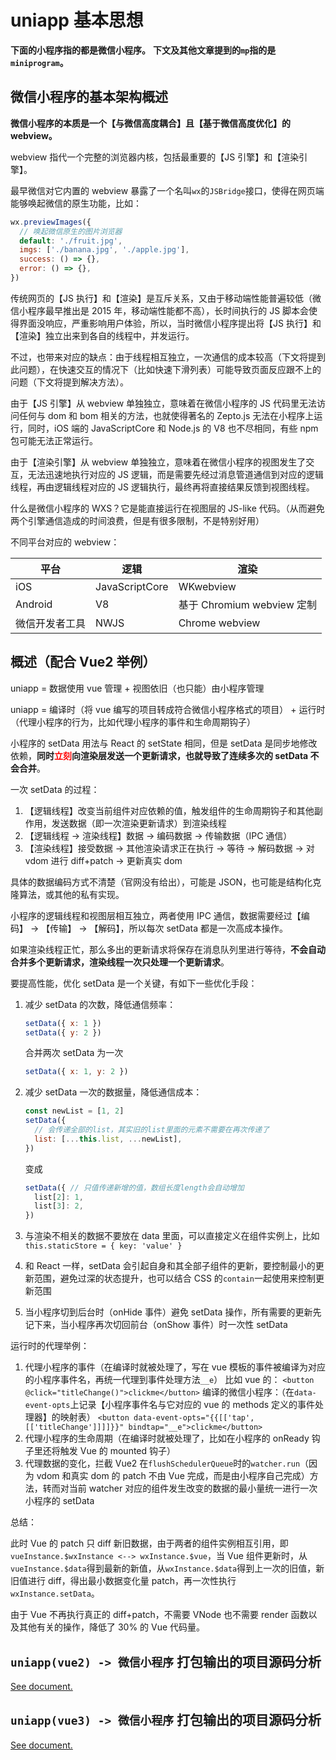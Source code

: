 # uniapp 基本思想

**下面的小程序指的都是微信小程序。**
**下文及其他文章提到的`mp`指的是`miniprogram`。**

## 微信小程序的基本架构概述

**微信小程序的本质是一个【与微信高度耦合】且【基于微信高度优化】的 webview。**

webview 指代一个完整的浏览器内核，包括最重要的【JS 引擎】和【渲染引擎】。

最早微信对它内置的 webview 暴露了一个名叫`wx`的`JSBridge`接口，使得在网页端能够唤起微信的原生功能，比如：

```js
wx.previewImages({
  // 唤起微信原生的图片浏览器
  default: './fruit.jpg',
  imgs: ['./banana.jpg', './apple.jpg'],
  success: () => {},
  error: () => {},
})
```

传统网页的【JS 执行】和【渲染】是互斥关系，又由于移动端性能普遍较低（微信小程序最早推出是 2015 年，移动端性能都不高），长时间执行的 JS 脚本会使得界面没响应，严重影响用户体验，所以，当时微信小程序提出将【JS 执行】和【渲染】独立出来到各自的线程中，并发运行。

不过，也带来对应的缺点：由于线程相互独立，一次通信的成本较高（下文将提到此问题），在快速交互的情况下（比如快速下滑列表）可能导致页面反应跟不上的问题（下文将提到解决方法）。

由于【JS 引擎】从 webview 单独独立，意味着在微信小程序的 JS 代码里无法访问任何与 dom 和 bom 相关的方法，也就使得著名的 Zepto.js 无法在小程序上运行，同时，iOS 端的 JavaScriptCore 和 Node.js 的 V8 也不尽相同，有些 npm 包可能无法正常运行。

由于【渲染引擎】从 webview 单独独立，意味着在微信小程序的视图发生了交互，无法迅速地执行对应的 JS 逻辑，而是需要先经过消息管道通信到对应的逻辑线程，再由逻辑线程对应的 JS 逻辑执行，最终再将直接结果反馈到视图线程。

什么是微信小程序的 WXS？它是能直接运行在视图层的 JS-like 代码。（从而避免两个引擎通信造成的时间浪费，但是有很多限制，不是特别好用）

不同平台对应的 webview：

| 平台           | 逻辑           | 渲染                       |
| -------------- | -------------- | -------------------------- |
| iOS            | JavaScriptCore | WKwebview                  |
| Android        | V8             | 基于 Chromium webview 定制 |
| 微信开发者工具 | NWJS           | Chrome webview             |

## 概述（配合 Vue2 举例）

uniapp = 数据使用 vue 管理 + 视图依旧（也只能）由小程序管理

uniapp = 编译时（将 vue 编写的项目转成符合微信小程序格式的项目） + 运行时（代理小程序的行为，比如代理小程序的事件和生命周期钩子）

小程序的 setData 用法与 React 的 setState 相同，但是 setData 是同步地修改依赖，**同时<font color="red">立刻</font>向渲染层发送一个更新请求，也就导致了连续多次的 setData 不会合并**。

一次 setData 的过程：

1. 【逻辑线程】改变当前组件对应依赖的值，触发组件的生命周期钩子和其他副作用，发送数据（即一次渲染更新请求）到渲染线程
2. 【逻辑线程 -> 渲染线程】数据 -> 编码数据 -> 传输数据（IPC 通信）
3. 【渲染线程】接受数据 -> 其他渲染请求正在执行 -> 等待 -> 解码数据 -> 对 vdom 进行 diff+patch -> 更新真实 dom

具体的数据编码方式不清楚（官网没有给出），可能是 JSON，也可能是结构化克隆算法，或其他的私有实现。

小程序的逻辑线程和视图层相互独立，两者使用 IPC 通信，数据需要经过【编码】 -> 【传输】 -> 【解码】，所以每次 setData 都是一次高成本操作。

如果渲染线程正忙，那么多出的更新请求将保存在消息队列里进行等待，**不会自动合并多个更新请求，渲染线程一次只处理一个更新请求**。

要提高性能，优化 setData 是一个关键，有如下一些优化手段：

1. 减少 setData 的次数，降低通信频率：

   ```js
   setData({ x: 1 })
   setData({ y: 2 })
   ```

   合并两次 setData 为一次

   ```js
   setData({ x: 1, y: 2 })
   ```

2. 减少 setData 一次的数据量，降低通信成本：

   ```js
   const newList = [1, 2]
   setData({
     // 会传递全部的list，其实旧的list里面的元素不需要在再次传递了
     list: [...this.list, ...newList],
   })
   ```

   变成

   ```js
   setData({ // 只值传递新增的值，数组长度length会自动增加
     list[2]: 1,
     list[3]: 2,
   })
   ```

3. 与渲染不相关的数据不要放在 data 里面，可以直接定义在组件实例上，比如`this.staticStore = { key: 'value' }`
4. 和 React 一样，setData 会引起自身和其全部子组件的更新，要控制最小的更新范围，避免过深的状态提升，也可以结合 CSS 的`contain`一起使用来控制更新范围
5. 当小程序切到后台时（onHide 事件）避免 setData 操作，所有需要的更新先记下来，当小程序再次切回前台（onShow 事件）时一次性 setData

运行时的代理举例：

1. 代理小程序的事件（在编译时就被处理了，写在 vue 模板的事件被编译为对应的小程序事件名，再统一代理到事件处理方法`__e`）
   比如 vue 的：
   `<button @click="titleChange()">clickme</button>`
   编译的微信小程序：（在`data-event-opts`上记录【小程序事件名与它对应的 vue 的 methods 定义的事件处理器】的映射表）
   `<button data-event-opts="{{[['tap',[['titleChange']]]]}}" bindtap="__e">clickme</button>`
2. 代理小程序的生命周期（在编译时就被处理了，比如在小程序的 onReady 钩子里还将触发 Vue 的 mounted 钩子）
3. 代理数据的变化，拦截 Vue2 在`flushSchedulerQueue`时的`watcher.run`（因为 vdom 和真实 dom 的 patch 不由 Vue 完成，而是由小程序自己完成）方法，转而对当前 watcher 对应的组件发生改变的数据的最小量统一进行一次小程序的 setData

总结：

此时 Vue 的 patch 只 diff 新旧数据，由于两者的组件实例相互引用，即`vueInstance.$wxInstance <--> wxInstance.$vue`，当 Vue 组件更新时，从`vueInstance.$data`得到最新的新值，从`wxInstance.$data`得到上一次的旧值，新旧值进行 diff，得出最小数据变化量 patch，再一次性执行 `wxInstance.setData`。

由于 Vue 不再执行真正的 diff+patch，不需要 VNode 也不需要 render 函数以及其他有关的操作，降低了 30% 的 Vue 代码量。

## `uniapp(vue2) -> 微信小程序` 打包输出的项目源码分析

[See document.](./uniappVue2ToWX.md)

## `uniapp(vue3) -> 微信小程序` 打包输出的项目源码分析

[See document.](./uniappVue3ToWX.md)
